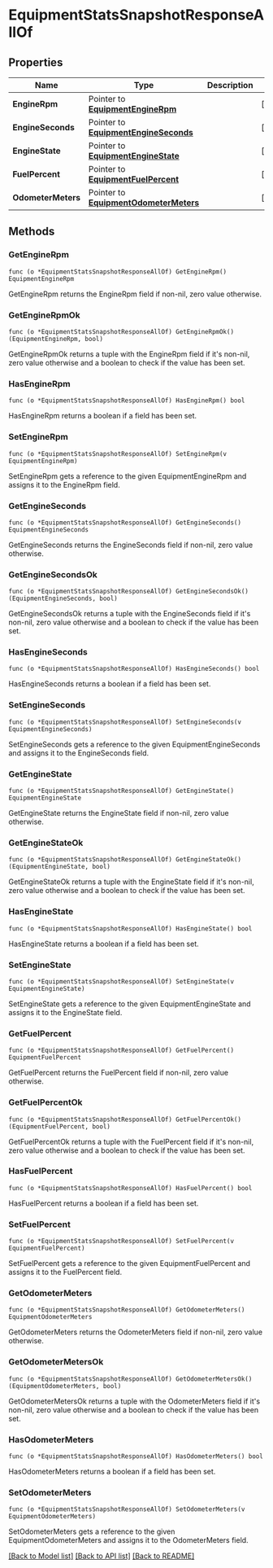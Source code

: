 # EquipmentStatsSnapshotResponseAllOf

## Properties

Name | Type | Description | Notes
------------ | ------------- | ------------- | -------------
**EngineRpm** | Pointer to [**EquipmentEngineRpm**](EquipmentEngineRpm.md) |  | [optional] 
**EngineSeconds** | Pointer to [**EquipmentEngineSeconds**](EquipmentEngineSeconds.md) |  | [optional] 
**EngineState** | Pointer to [**EquipmentEngineState**](EquipmentEngineState.md) |  | [optional] 
**FuelPercent** | Pointer to [**EquipmentFuelPercent**](EquipmentFuelPercent.md) |  | [optional] 
**OdometerMeters** | Pointer to [**EquipmentOdometerMeters**](EquipmentOdometerMeters.md) |  | [optional] 

## Methods

### GetEngineRpm

`func (o *EquipmentStatsSnapshotResponseAllOf) GetEngineRpm() EquipmentEngineRpm`

GetEngineRpm returns the EngineRpm field if non-nil, zero value otherwise.

### GetEngineRpmOk

`func (o *EquipmentStatsSnapshotResponseAllOf) GetEngineRpmOk() (EquipmentEngineRpm, bool)`

GetEngineRpmOk returns a tuple with the EngineRpm field if it's non-nil, zero value otherwise
and a boolean to check if the value has been set.

### HasEngineRpm

`func (o *EquipmentStatsSnapshotResponseAllOf) HasEngineRpm() bool`

HasEngineRpm returns a boolean if a field has been set.

### SetEngineRpm

`func (o *EquipmentStatsSnapshotResponseAllOf) SetEngineRpm(v EquipmentEngineRpm)`

SetEngineRpm gets a reference to the given EquipmentEngineRpm and assigns it to the EngineRpm field.

### GetEngineSeconds

`func (o *EquipmentStatsSnapshotResponseAllOf) GetEngineSeconds() EquipmentEngineSeconds`

GetEngineSeconds returns the EngineSeconds field if non-nil, zero value otherwise.

### GetEngineSecondsOk

`func (o *EquipmentStatsSnapshotResponseAllOf) GetEngineSecondsOk() (EquipmentEngineSeconds, bool)`

GetEngineSecondsOk returns a tuple with the EngineSeconds field if it's non-nil, zero value otherwise
and a boolean to check if the value has been set.

### HasEngineSeconds

`func (o *EquipmentStatsSnapshotResponseAllOf) HasEngineSeconds() bool`

HasEngineSeconds returns a boolean if a field has been set.

### SetEngineSeconds

`func (o *EquipmentStatsSnapshotResponseAllOf) SetEngineSeconds(v EquipmentEngineSeconds)`

SetEngineSeconds gets a reference to the given EquipmentEngineSeconds and assigns it to the EngineSeconds field.

### GetEngineState

`func (o *EquipmentStatsSnapshotResponseAllOf) GetEngineState() EquipmentEngineState`

GetEngineState returns the EngineState field if non-nil, zero value otherwise.

### GetEngineStateOk

`func (o *EquipmentStatsSnapshotResponseAllOf) GetEngineStateOk() (EquipmentEngineState, bool)`

GetEngineStateOk returns a tuple with the EngineState field if it's non-nil, zero value otherwise
and a boolean to check if the value has been set.

### HasEngineState

`func (o *EquipmentStatsSnapshotResponseAllOf) HasEngineState() bool`

HasEngineState returns a boolean if a field has been set.

### SetEngineState

`func (o *EquipmentStatsSnapshotResponseAllOf) SetEngineState(v EquipmentEngineState)`

SetEngineState gets a reference to the given EquipmentEngineState and assigns it to the EngineState field.

### GetFuelPercent

`func (o *EquipmentStatsSnapshotResponseAllOf) GetFuelPercent() EquipmentFuelPercent`

GetFuelPercent returns the FuelPercent field if non-nil, zero value otherwise.

### GetFuelPercentOk

`func (o *EquipmentStatsSnapshotResponseAllOf) GetFuelPercentOk() (EquipmentFuelPercent, bool)`

GetFuelPercentOk returns a tuple with the FuelPercent field if it's non-nil, zero value otherwise
and a boolean to check if the value has been set.

### HasFuelPercent

`func (o *EquipmentStatsSnapshotResponseAllOf) HasFuelPercent() bool`

HasFuelPercent returns a boolean if a field has been set.

### SetFuelPercent

`func (o *EquipmentStatsSnapshotResponseAllOf) SetFuelPercent(v EquipmentFuelPercent)`

SetFuelPercent gets a reference to the given EquipmentFuelPercent and assigns it to the FuelPercent field.

### GetOdometerMeters

`func (o *EquipmentStatsSnapshotResponseAllOf) GetOdometerMeters() EquipmentOdometerMeters`

GetOdometerMeters returns the OdometerMeters field if non-nil, zero value otherwise.

### GetOdometerMetersOk

`func (o *EquipmentStatsSnapshotResponseAllOf) GetOdometerMetersOk() (EquipmentOdometerMeters, bool)`

GetOdometerMetersOk returns a tuple with the OdometerMeters field if it's non-nil, zero value otherwise
and a boolean to check if the value has been set.

### HasOdometerMeters

`func (o *EquipmentStatsSnapshotResponseAllOf) HasOdometerMeters() bool`

HasOdometerMeters returns a boolean if a field has been set.

### SetOdometerMeters

`func (o *EquipmentStatsSnapshotResponseAllOf) SetOdometerMeters(v EquipmentOdometerMeters)`

SetOdometerMeters gets a reference to the given EquipmentOdometerMeters and assigns it to the OdometerMeters field.


[[Back to Model list]](../README.md#documentation-for-models) [[Back to API list]](../README.md#documentation-for-api-endpoints) [[Back to README]](../README.md)


